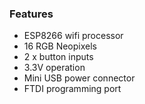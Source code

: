 ### Features

- ESP8266 wifi processor
- 16 RGB Neopixels
- 2 x button inputs
- 3.3V operation
- Mini USB power connector
- FTDI programming port